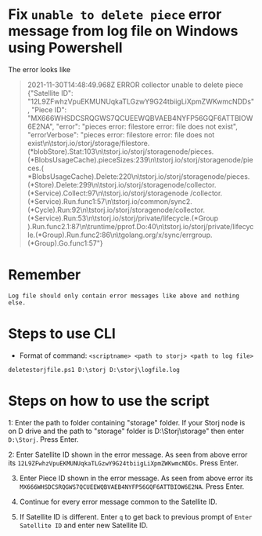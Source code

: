 # Fix `unable to delete piece` error message from log file on Windows using Powershell

The error looks like 
> 2021-11-30T14:48:49.968Z        ERROR   collector       unable to delete piece  {"Satellite ID": "12L9ZFwhzVpuEKMUNUqkaTLGzwY9G24tbiigLiXpmZWKwmcNDDs", "Piece ID":
"MX666WHSDCSRQGWS7QCUEEWQBVAEB4NYFP56GQF6ATTBIOW6E2NA", "error": "pieces error: filestore error: file does not exist", "errorVerbose": "pieces error: filestore error: file does
not exist\n\tstorj.io/storj/storage/filestore.(*blobStore).Stat:103\n\tstorj.io/storj/storagenode/pieces.(*BlobsUsageCache).pieceSizes:239\n\tstorj.io/storj/storagenode/pieces.(
*BlobsUsageCache).Delete:220\n\tstorj.io/storj/storagenode/pieces.(*Store).Delete:299\n\tstorj.io/storj/storagenode/collector.(*Service).Collect:97\n\tstorj.io/storj/storagenode
/collector.(*Service).Run.func1:57\n\tstorj.io/common/sync2.(*Cycle).Run:92\n\tstorj.io/storj/storagenode/collector.(*Service).Run:53\n\tstorj.io/storj/private/lifecycle.(*Group
).Run.func2.1:87\n\truntime/pprof.Do:40\n\tstorj.io/storj/private/lifecycle.(*Group).Run.func2:86\n\tgolang.org/x/sync/errgroup.(*Group).Go.func1:57"}

# Remember
  `Log file should only contain error messages like above and nothing else.` 
  
# Steps to use CLI

* Format of command: `<scriptname> <path to storj> <path to log file>`
```
deletestorjfile.ps1 D:\storj D:\storj\logfile.log
```

# Steps on how to use the script

1: Enter the path to folder containing "storage" folder. If your Storj node is on D drive and the path to "storage" folder is D:\Storj\storage" then enter `D:\Storj`. Press Enter.

2: Enter Satellite ID shown in the error message. As seen from above error its `12L9ZFwhzVpuEKMUNUqkaTLGzwY9G24tbiigLiXpmZWKwmcNDDs`. Press Enter.

3. Enter Piece ID shown in the error message. As seen from above error its `MX666WHSDCSRQGWS7QCUEEWQBVAEB4NYFP56GQF6ATTBIOW6E2NA`. Press Enter.

4. Continue for every error message common to the Satellite ID.

5. If Satellite ID is different. Enter `q` to get back to previous prompt of `Enter Satellite ID` and enter new Satellite ID.





